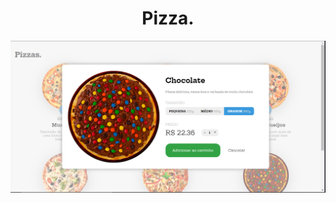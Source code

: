 <h1 align="center"> Pizza. </h1>


![descrição da imagem](https://github.com/Elieel5/pizza_base/blob/master/.github/header_description.png)
